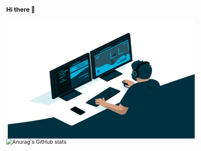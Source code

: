 ### Hi there 👋

 <img align="right" alt="GIF" src="https://github.com/vladpobol/vladpobol/blob/main/code.gif?raw=true" width="500" height="320" />

 ![Anurag's GitHub stats](https://github-readme-stats.vercel.app/api?username=vladpobol_icons=true&theme=dracula)
<!--
**vladpobol/vladpobol** is a ✨ _special_ ✨ repository because its `README.md` (this file) appears on your GitHub profile.

Here are some ideas to get you started:

- 🔭 I’m currently working on ...
- 🌱 I’m currently learning ...
- 👯 I’m looking to collaborate on ...
- 🤔 I’m looking for help with ...
- 💬 Ask me about ...
- 📫 How to reach me: ...
- 😄 Pronouns: ...
- ⚡ Fun fact: ...
-->
